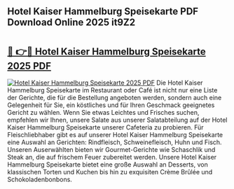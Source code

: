 ## Hotel Kaiser Hammelburg Speisekarte PDF Download Online 2025 it9Z2

# <h2><a href="http://gccb6o6.nevu.top/?p=Hotel+Kaiser+Hammelburg+Speisekarte">🔗 👉🔴 Hotel Kaiser Hammelburg Speisekarte 2025 PDF</a></h2>

[![Hotel Kaiser Hammelburg Speisekarte 2025 PDF](https://i.imgur.com/dBaPXMq.png)](http://gccb6o6.nevu.top/?p=Hotel+Kaiser+Hammelburg+Speisekarte)
Die Hotel Kaiser Hammelburg Speisekarte im Restaurant oder Café ist nicht nur eine Liste der Gerichte, die für die Bestellung angeboten werden, sondern auch eine Gelegenheit für Sie, ein köstliches und für Ihren Geschmack geeignetes Gericht zu wählen. Wenn Sie etwas Leichtes und Frisches suchen, empfehlen wir Ihnen, unsere Salate aus unserer Salatabteilung auf der Hotel Kaiser Hammelburg Speisekarte unserer Cafeteria zu probieren. Für Fleischliebhaber gibt es auf unserer Hotel Kaiser Hammelburg Speisekarte eine Auswahl an Gerichten: Rindfleisch, Schweinefleisch, Huhn und Fisch. Unseren Auserwählten bieten wir Gourmet-Gerichte wie Schaschlik und Steak an, die auf frischem Feuer zubereitet werden. Unsere Hotel Kaiser Hammelburg Speisekarte bietet eine große Auswahl an Desserts, von klassischen Torten und Kuchen bis hin zu exquisiten Crème Brûlée und Schokoladenbonbons.
